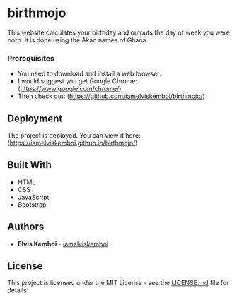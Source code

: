 # birthmojo
This website calculates your birthday and outputs the day of week you were born. It is done using the Akan names of Ghana.

### Prerequisites

* You need to download and install a web browser.
* I would suggest you get Google Chrome: (https://www.google.com/chrome/)
* Then check out: (https://github.com/iamelviskemboi/birthmojo/)


## Deployment

The project is deployed. You can view it here: (https://iamelviskemboi.github.io/birthmojo/)

## Built With

* HTML
* CSS
* JavaScript
* Bootstrap

## Authors

* **Elvis Kemboi** - [iamelviskemboi](https://github.com/iamelviskemboi)

## License

This project is licensed under the MIT License - see the [LICENSE.md](LICENSE.md) file for details
